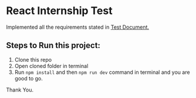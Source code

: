 # React Internship Test

Implemented all the requirements stated in [Test Document.](https://docs.google.com/document/d/1NvYWYbK9pdP-tDXZB_cdiGoxybzDexmH_pemMwxGytQ/edit?pli=1)

## Steps to Run this project: 
1. Clone this repo
2. Open cloned folder in terminal
3. Run `npm install` and then `npm run dev` command in terminal and you are good to go.

Thank You.
